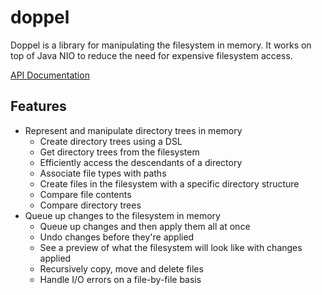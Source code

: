 # doppel
Doppel is a library for manipulating the filesystem in memory. It works on top of Java NIO to reduce the need for
expensive filesystem access.

[API Documentation](https://lostatc.github.io/doppel/api/doppel/index.html)

## Features
* Represent and manipulate directory trees in memory
  * Create directory trees using a DSL
  * Get directory trees from the filesystem
  * Efficiently access the descendants of a directory
  * Associate file types with paths
  * Create files in the filesystem with a specific directory structure
  * Compare file contents
  * Compare directory trees
* Queue up changes to the filesystem in memory
  * Queue up changes and then apply them all at once
  * Undo changes before they're applied
  * See a preview of what the filesystem will look like with changes applied
  * Recursively copy, move and delete files
  * Handle I/O errors on a file-by-file basis
